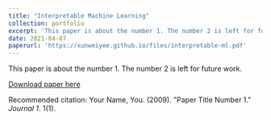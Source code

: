 ```yaml
---
title: "Interpretable Machine Learning"
collection: portfolio
excerpt: 'This paper is about the number 1. The number 2 is left for future work.'
date: 2021-04-07
paperurl: 'https://xunweiyee.github.io/files/interpretable-ml.pdf'
---
```

This paper is about the number 1. The number 2 is left for future work.

[Download paper here](http://academicpages.github.io/files/paper1.pdf)

Recommended citation: Your Name, You. (2009). "Paper Title Number 1." <i>Journal 1</i>. 1(1).